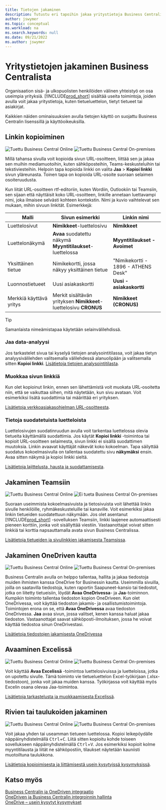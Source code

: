 ```yaml
---
title: Tietojen jakaminen
description: Tutustu eri tapoihin jakaa yritystietoja Business Centralista.
author: jswymer
ms.topic: conceptual
ms.workload: na
ms.search.keywords: null
ms.date: 09/21/2022
ms.author: jswymer
---
```

# <a name="sharing-business-data-from-business-central"></a>Yritystietojen jakaminen Business Centralista

Organisaation sisä- ja ulkopuolisten henkilöiden välinen yhteistyö on osa useimpia yrityksiä. [!INCLUDE[prod_short](includes/prod_short.md)] sisältää useita toimintoja, joiden avulla voit jakaa yritystietoja, kuten tietueluettelon, tietyt tietueet tai asiakirjat. <!--, with others&mdash;even those people who don't have a Business Central license in some cases.-->

Kaikkien näiden ominaisuuksien avulla tietojen käyttö on suojattu Business Centralin lisenssillä ja käyttöoikeuksilla.

## <a name="copying-a-link"></a>Linkin kopioiminen

![Tuettu](media/check.png) Business Central Online ![Tuettu](media/check.png) Business Central On-premises

Millä tahansa sivulla voit kopioida sivun URL-osoitteen, liittää sen ja jakaa sen muihin mediamuotoihin, kuten sähköposteihin, Teams-keskusteluihin tai tekstiviesteihin. Helpoin tapa kopioida linkki on valita **Jaa** > **Kopioi linkki** sivun yläreunasta. Toinen tapa on kopioida URL-osoite suoraan selaimen osoiteruudusta.

Kun liität URL-osoitteen rtf-editoriin, kuten Wordiin, Outlookiin tai Teamsiin, sen sijaan että näyttäisit koko URL-osoitteen, linkille annetaan luettavampi nimi, joka ilmaisee selvästi kohteen kontekstin. Nimi ja kuvio vaihtelevat sen mukaan, mihin sivuun linkität. Esimerkkejä:

|Malli|Sivun esimerkki|Linkin nimi|
|-|-|-|
|Luettelosivut|**Nimikkeet**-luettelosivu | **Nimikkeet**|
|Luettelonäkymä| **Avaa** suodatettu näkymä **Myyntitilaukset**-luettelossa|**Myyntitilaukset - Avoimet**|
| Yksittäinen tietue|Nimikekortti, jossa näkyy yksittäinen tietue|"Nimikekortti - 1896 - ATHENS Desk"|
|Luonnostietueet| Uusi asiakaskortti|**Uusi - asiakaskortti**|
|Merkkiä käyttävä yritys|Merkit sisältävän yrityksen **Nimikkeet**-luettelosivu **CRONUS**| **Nimikkeet (CRONUS)**|

> [!TIP]
> Samanlaista nimeämistapaa käytetään selainvälilehdissä.

### <a name="share-data-analysis"></a>Jaa data-analyysi
Jos tarkastelet sivua tai kyselyä tietojen analysointitilassa, voit jakaa tietyn analyysivälilehden valitsemalla välilehdessä alanuolipään ja valitsemalla sitten **Kopioi linkki**. [Lisätietoja tietojen analysointitilasta](analysis-mode.md). 

### <a name="modify-the-page-link"></a>Muokkaa sivun linkkiä

Kun olet kopioinut linkin, ennen sen lähettämistä voit muokata URL-osoitetta niin, että se vaikuttaa siihen, mitä näytetään, kun sivu avataan. Voit esimerkiksi lisätä suodattimia tai määrittää eri yrityksen.

[Lisätietoja verkkoasiakasohjelman URL-osoitteesta](/dynamics365/business-central/dev-itpro/developer/devenv-web-client-urls).

### <a name="about-filtered-lists"></a>Tietoja suodatetuista luetteloista

Luettelosivujen suodatinruudun avulla voit tarkentaa luettelossa olevia tietueita käyttämällä suodattimia. Jos käytät **Kopioi linkki** -toimintoa tai kopioit URL-osoitteen selaimesta, sivun linkki ei sisällä suodattimen muutoksia. Linkin avaavat käyttäjät näkevät koko kokoelman. Tapa säilyttää suodatus kokoelmasivulla on tallentaa suodatettu sivu **näkymäksi** ensin. Avaa sitten näkymä ja kopioi linkki sieltä.

[Lisätietoja lajittelusta, hausta ja suodattamisesta](ui-enter-criteria-filters.md).

## <a name="sharing-to-teams"></a>Jakaminen Teamsiin

![Tuettu](media/check.png) Business Central Online ![Ei tueta](media/x-icon.png) Business Central On-premises

Suoraan useimmista kokoelmasivuista ja tietosivuista voit lähettää linkin sivulle henkilöille, ryhmäkeskusteluille tai kanaville. Voit esimerkiksi jakaa linkin tietueiden suodatettuun näkymään. Jos olet asentanut [!INCLUDE[prod_short](includes/prod_short.md)] -sovelluksen Teamsiin, linkki laajenee automaattisesti pieneen korttiin, jonka voit sisällyttää viestiin. Vastaanottajat voivat sitten linkkiä tai korttia napsauttamalla avata sivun Business Centralissa.

[Lisätietoja tietueiden ja sivulinkkien jakamisesta Teamsissa](across-working-with-teams.md).

## <a name="sharing-through-onedrive"></a>Jakaminen OneDriven kautta

![Tuettu](media/check.png) Business Central Online ![Tuettu](media/check.png) Business Central On-premises

Business Centralin avulla on helppo tallentaa, hallita ja jakaa tiedostoja muiden ihmisten kanssa OneDrive for Businessin kautta. Useimmilla sivuilla, joilla on saatavilla tiedostoja, kuten raportin Saapuneet-kansio tai tiedostot, jotka on liitetty tietueisiin, löydät **Avaa OneDrivessa**- ja **Jaa**-toiminnon. Kumpikin toiminto tallentaa tiedoston kopion OneDriveen. Kun olet OneDrivessa, voit käyttää tiedoston jakamis- ja osallistumistoimintoja. Toimintojen erona on se, että **Avaa OneDrivessa** avaa tiedoston OneDrivessa. **Jaa** avaa sivun, jossa valitset, kenen kanssa haluat jakaa tiedoston. Vastaanottajat saavat sähköposti-ilmoituksen, jossa he voivat käyttää tiedostoa sinun OneDrivestasi.

[Lisätietoja tiedostojen jakamisesta OneDrivessa](across-share-onedrive.md)

## <a name="opening-in-excel"></a>Avaaminen Excelissä

![Tuettu](media/check.png) Business Central Online ![Tuettu](media/check.png) Business Central On-premises

Voit käyttää **Avaa Excelissä** -toimintoa luettelosivuissa ja luetteloissa, jotka on upotettu sivulle. Tämä toiminto vie tietueluettelon Excel-työkirjaan (.xlsx-tiedostoon), jonka voit jakaa muiden kanssa. Työkirjassa voit käyttää myös Excelin osana olevaa Jaa-toimintoa.

[Lisätietoja tarkastelusta ja muokkaamisesta Excelissä](across-work-with-excel.md).

## <a name="sharing-rows-or-tables"></a>Rivien tai taulukoiden jakaminen

![Tuettu](media/check.png) Business Central Online ![Tuettu](media/check.png) Business Central On-premises

Voit jakaa yhden tai useamman tietueen luettelossa. Kopioi leikepöydälle näppäinyhdistelmällä <kbd>Ctrl</kbd>+<kbd>C</kbd>. Liitä sitten kopioitu kohde toiseen sovellukseen näppäinyhdistelmällä <kbd>Ctrl</kbd>+<kbd>V</kbd>. Jos esimerkiksi kopioit kolme myyntitilausta ja liität ne sähköpostiin, tilaukset näytetään kauniisti muotoiltuna taulukkona.

[Lisätietoja kopioimisesta ja liittämisestä usein kysytyissä kysymyksissä](faq-copy-paste.yml).

## <a name="see-also"></a>Katso myös

[Business Centralin ja OneDriven integraatio](across-onedrive-overview.md)  
[OneDriven ja Business Centralin integroinnin hallinta](admin-onedrive-integration.md)  
[OneDrive – usein kysytyt kysymykset](admin-onedrive-faq.md)
